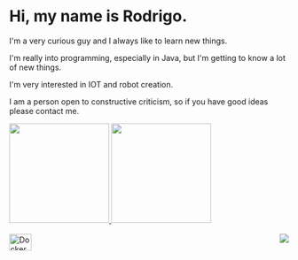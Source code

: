 # Hi, my name is Rodrigo. 

I'm a very curious guy and I always like to learn new things. 

I'm really into programming, especially in Java, but I'm getting to know a lot of new things. 

I'm very interested in IOT and robot creation. 

I am a person open to constructive criticism, so if you have good ideas please contact me.

<div>
  <a href="https://github.com/rodrigospimentacwb">
  <img height="180em" src="https://github-readme-stats.vercel.app/api?username=rodrigospimentacwb&count_private=true&show_icons=true&theme=react"/>
  <img height="180em" src="https://github-readme-stats.vercel.app/api/top-langs/?username=rodrigospimentacwb&count_private=true&show_icons=true&theme=react&langs_count=8&layout=compact)](https://github.com/anuraghazra/github-readme-stats"/>
</div>
<div style="display: inline_block"><br>
  <img align="center" alt="Docker" height="30" width="40" src="https://github.com/rodrigospimentacwb/devicons/docker-original-wordmark.svg">
  <img align="right" src="https://github.com/rodrigospimentacwb/images/ranger.gif">
</div>